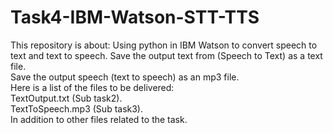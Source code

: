 # Task4-IBM-Watson-STT-TTS
This repository is about: Using python in IBM Watson to convert speech to text and text to speech. 
Save the output text from (Speech to Text) as a text file.<br>
Save the output speech (text to speech) as an mp3 file.<br>
Here is a list of the files to be delivered:<br>
TextOutput.txt (Sub task2).<br>
TextToSpeech.mp3 (Sub task3).<br>
In addition to other files related to the task.
